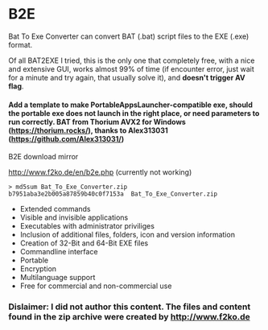 # B2E
Bat To Exe Converter can convert BAT (.bat) script files to the EXE (.exe) format.

Of all BAT2EXE I tried, this is the only one that completely free, with a nice and extensive GUI, works almost 99% of time (if encounter error, just wait for a minute and try again, that usually solve it), and **doesn't trigger AV flag**.
#### Add a template to make PortableAppsLauncher-compatible exe, should the portable exe does not launch in the right place, or need parameters to run correctly. BAT from Thorium AVX2 for Windows (https://thorium.rocks/), thanks to Alex313031 (https://github.com/Alex313031/)

B2E download mirror

http://www.f2ko.de/en/b2e.php (currently not working)

	> md5sum Bat_To_Exe_Converter.zip
	b7951aba3e2b005a87859b40c0f7153a  Bat_To_Exe_Converter.zip


* Extended commands
* Visible and invisible applications
* Executables with administrator priviliges
* Inclusion of additional files, folders, icon and version information
* Creation of 32-Bit and 64-Bit EXE files
* Commandline interface
* Portable
* Encryption
* Multilanguage support
* Free for commercial and non-commercial use

### Dislaimer: I did not author this content. The files and content found in the zip archive were created by http://www.f2ko.de

